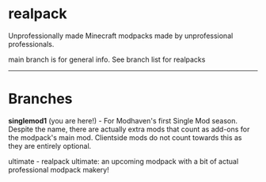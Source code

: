 # realpack
Unprofessionally made Minecraft modpacks made by unprofessional professionals.

main branch is for general info. See branch list for realpacks

------

# Branches
**singlemod1** (you are here!) - For Modhaven's first Single Mod season. Despite the name, there are actually extra mods that count as add-ons for the modpack's main mod. Clientside mods do not count towards this as they are entirely optional.

ultimate - realpack ultimate: an upcoming modpack with a bit of actual professional modpack makery!
